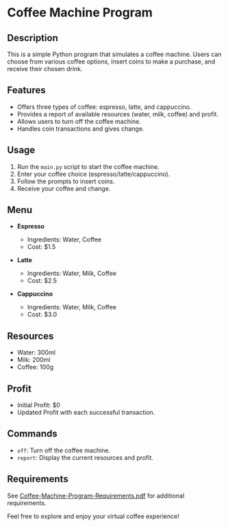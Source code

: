 # Coffee Machine Program

## Description
This is a simple Python program that simulates a coffee machine. Users can choose from various coffee options, insert coins to make a purchase, and receive their chosen drink.

## Features
- Offers three types of coffee: espresso, latte, and cappuccino.
- Provides a report of available resources (water, milk, coffee) and profit.
- Allows users to turn off the coffee machine.
- Handles coin transactions and gives change.

## Usage
1. Run the `main.py` script to start the coffee machine.
2. Enter your coffee choice (espresso/latte/cappuccino).
3. Follow the prompts to insert coins.
4. Receive your coffee and change.

## Menu
- **Espresso**
  - Ingredients: Water, Coffee
  - Cost: $1.5

- **Latte**
  - Ingredients: Water, Milk, Coffee
  - Cost: $2.5

- **Cappuccino**
  - Ingredients: Water, Milk, Coffee
  - Cost: $3.0

## Resources
- Water: 300ml
- Milk: 200ml
- Coffee: 100g

## Profit
- Initial Profit: $0
- Updated Profit with each successful transaction.

## Commands
- `off`: Turn off the coffee machine.
- `report`: Display the current resources and profit.

## Requirements
See [Coffee-Machine-Program-Requirements.pdf](Coffee-Machine-Program-Requirements.pdf) for additional requirements.

Feel free to explore and enjoy your virtual coffee experience!
